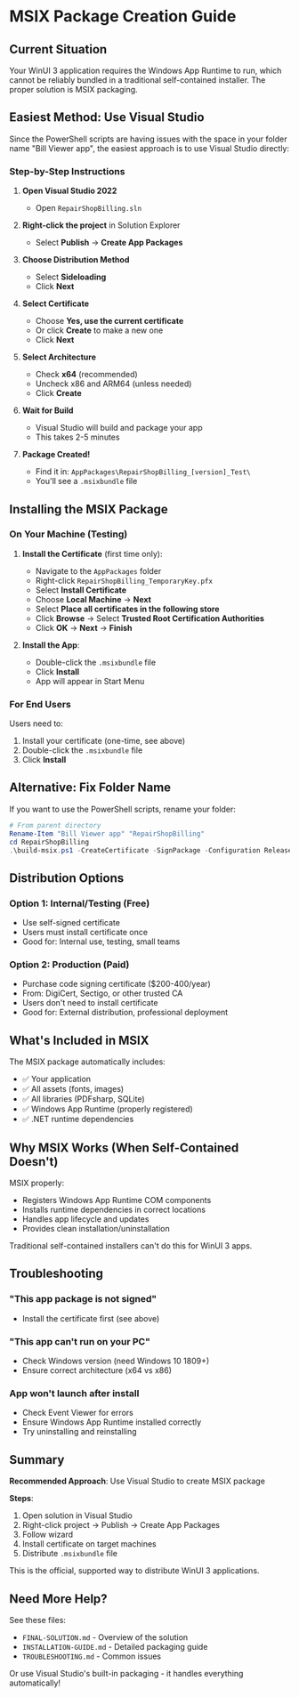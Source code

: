 # MSIX Package Creation Guide

## Current Situation

Your WinUI 3 application requires the Windows App Runtime to run, which cannot be reliably bundled in a traditional self-contained installer. The proper solution is MSIX packaging.

## Easiest Method: Use Visual Studio

Since the PowerShell scripts are having issues with the space in your folder name "Bill Viewer app", the easiest approach is to use Visual Studio directly:

### Step-by-Step Instructions

1. **Open Visual Studio 2022**
   - Open `RepairShopBilling.sln`

2. **Right-click the project** in Solution Explorer
   - Select **Publish** → **Create App Packages**

3. **Choose Distribution Method**
   - Select **Sideloading**
   - Click **Next**

4. **Select Certificate**
   - Choose **Yes, use the current certificate**
   - Or click **Create** to make a new one
   - Click **Next**

5. **Select Architecture**
   - Check **x64** (recommended)
   - Uncheck x86 and ARM64 (unless needed)
   - Click **Create**

6. **Wait for Build**
   - Visual Studio will build and package your app
   - This takes 2-5 minutes

7. **Package Created!**
   - Find it in: `AppPackages\RepairShopBilling_[version]_Test\`
   - You'll see a `.msixbundle` file

## Installing the MSIX Package

### On Your Machine (Testing)

1. **Install the Certificate** (first time only):
   - Navigate to the `AppPackages` folder
   - Right-click `RepairShopBilling_TemporaryKey.pfx`
   - Select **Install Certificate**
   - Choose **Local Machine** → **Next**
   - Select **Place all certificates in the following store**
   - Click **Browse** → Select **Trusted Root Certification Authorities**
   - Click **OK** → **Next** → **Finish**

2. **Install the App**:
   - Double-click the `.msixbundle` file
   - Click **Install**
   - App will appear in Start Menu

### For End Users

Users need to:
1. Install your certificate (one-time, see above)
2. Double-click the `.msixbundle` file
3. Click **Install**

## Alternative: Fix Folder Name

If you want to use the PowerShell scripts, rename your folder:

```powershell
# From parent directory
Rename-Item "Bill Viewer app" "RepairShopBilling"
cd RepairShopBilling
.\build-msix.ps1 -CreateCertificate -SignPackage -Configuration Release -Platform x64
```

## Distribution Options

### Option 1: Internal/Testing (Free)
- Use self-signed certificate
- Users must install certificate once
- Good for: Internal use, testing, small teams

### Option 2: Production (Paid)
- Purchase code signing certificate ($200-400/year)
- From: DigiCert, Sectigo, or other trusted CA
- Users don't need to install certificate
- Good for: External distribution, professional deployment

## What's Included in MSIX

The MSIX package automatically includes:
- ✅ Your application
- ✅ All assets (fonts, images)
- ✅ All libraries (PDFsharp, SQLite)
- ✅ Windows App Runtime (properly registered)
- ✅ .NET runtime dependencies

## Why MSIX Works (When Self-Contained Doesn't)

MSIX properly:
- Registers Windows App Runtime COM components
- Installs runtime dependencies in correct locations
- Handles app lifecycle and updates
- Provides clean installation/uninstallation

Traditional self-contained installers can't do this for WinUI 3 apps.

## Troubleshooting

### "This app package is not signed"
- Install the certificate first (see above)

### "This app can't run on your PC"
- Check Windows version (need Windows 10 1809+)
- Ensure correct architecture (x64 vs x86)

### App won't launch after install
- Check Event Viewer for errors
- Ensure Windows App Runtime installed correctly
- Try uninstalling and reinstalling

## Summary

**Recommended Approach**: Use Visual Studio to create MSIX package

**Steps**:
1. Open solution in Visual Studio
2. Right-click project → Publish → Create App Packages
3. Follow wizard
4. Install certificate on target machines
5. Distribute `.msixbundle` file

This is the official, supported way to distribute WinUI 3 applications.

## Need More Help?

See these files:
- `FINAL-SOLUTION.md` - Overview of the solution
- `INSTALLATION-GUIDE.md` - Detailed packaging guide
- `TROUBLESHOOTING.md` - Common issues

Or use Visual Studio's built-in packaging - it handles everything automatically!
